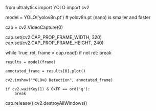 from ultralytics import YOLO
import cv2

model = YOLO('yolov8n.pt')  # yolov8n.pt (nano) is smaller and faster

cap = cv2.VideoCapture(0)

cap.set(cv2.CAP_PROP_FRAME_WIDTH, 320)
cap.set(cv2.CAP_PROP_FRAME_HEIGHT, 240)

while True:
    ret, frame = cap.read()
    if not ret:
        break

    results = model(frame)

    annotated_frame = results[0].plot()

    cv2.imshow("YOLOv8 Detection", annotated_frame)

    if cv2.waitKey(1) & 0xFF == ord('q'):
        break

cap.release()
cv2.destroyAllWindows()

